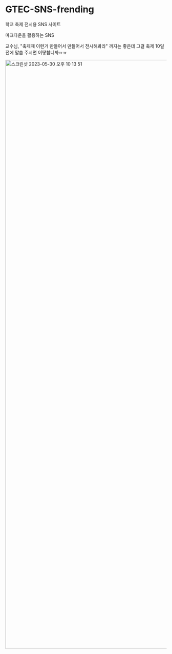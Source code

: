 # GTEC-SNS-frending
학교 축제 전시용 SNS 사이트

마크다운을 활용하는 SNS

교수님, "축제때 이런거 만들어서 만들어서 전시해봐라" 까지는 좋은데 그걸 축제 10일 전에 말씀 주시면 어떻합니까ㅠㅠ 

<img width="1840" alt="스크린샷 2023-05-30 오후 10 13 51" src="https://github.com/kdo9921/GTEC-SNS-frending/assets/21959564/ed1d606e-6a14-43a6-87f8-f6b79dfb5365">

